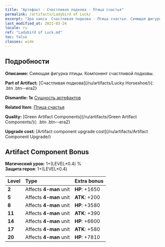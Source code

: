 ```yaml
---
title: "Артефакт - Счастливая подкова - Птица счастья"
permalink: /artifacts/Ladybird of Luck/
excerpt: "Эра хаоса  Счастливая подкова - Птица счастья. Сияющая фигурка птицы. Компонент счастливой подковы."
last_modified_at: 2021-03-24
locale: ru
ref: "Ladybird of Luck.md"
toc: false
classes: wide
---
```




## Подробности

 **Описание:** Сияющая фигурка птицы. Компонент счастливой подковы.

 **Part of Artifact:** [Счастливая подкова](/ru/artifacts/Lucky Horseshoe/){: .btn .btn--era2}

 **Dismantle: 1x** [Сущность артефактов](/ru/Items/con_905/)

 **Related Item**: [Птица счастья](/ru/Items/art_111/)

 **Quality:** [Green Artifact Components](/ru/artifacts/Green Artifact Components/){: .btn .btn--era2}

 **Upgrade cost:** [Artifact component upgrade cost](/ru/artifacts/Artifact Component Upgrade/)

## Artifact Component Bonus

  **Магический урон**: 1+(LEVEL\*0.4) %<br/>**Защита героя**: 1+(LEVEL\*0.4)

  |  Level  | Type |    Extra bonus  | 
  |:--------|:-----|:----------------| 
  | **2** | Affects **4-man** unit | **HP**: +1650 | 
  | **5** | Affects **4-man** unit | **ATK**: +200 | 
  | **8** | Affects **4-man** unit | **HP**: +3580 | 
  | **11** | Affects **4-man** unit | **ATK**: +390 | 
  | **14** | Affects **4-man** unit | **HP**: +6600 | 
  | **17** | Affects **4-man** unit | **ATK**: +580 | 
  | **20** | Affects **4-man** unit | **HP**: +7810 | 
